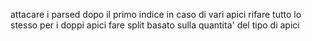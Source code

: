 attacare i parsed dopo il primo indice in caso di vari apici
rifare tutto lo stesso per i doppi apici
fare split basato sulla quantita' del tipo di apici